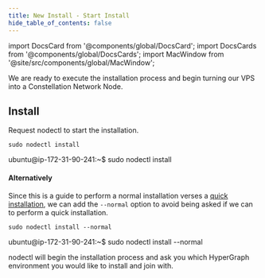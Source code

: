 ```yaml
---
title: New Install - Start Install
hide_table_of_contents: false
---
```

<intro-end />

import DocsCard from '@components/global/DocsCard';
import DocsCards from '@components/global/DocsCards';
import MacWindow from '@site/src/components/global/MacWindow';

<head>
  <title>Constellation Network automation with nodectl</title>
  <meta
    name="description"
    content="nodectl installation of new node"
  />
</head>

We are ready to execute the installation process and begin turning our VPS into a Constellation Network Node.

## Install

Request nodectl to start the installation.

```
sudo nodectl install
```
<MacWindow>
ubuntu@ip-172-31-90-241:~$ sudo nodectl install
</MacWindow>

#### Alternatively

Since this is a guide to perform a normal installation verses a [quick installation](/validate/automated/quickInstall/nodectl-qu-install-intro), we can add the `--normal` option to avoid being asked if we can to perform a quick installation.

```
sudo nodectl install --normal
```
<MacWindow>
ubuntu@ip-172-31-90-241:~$ sudo nodectl install --normal
</MacWindow>

nodectl will begin the installation process and ask you which HyperGraph environment you would like to install and join with.